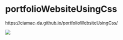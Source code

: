 # portfolioWebsiteUsingCss

https://ciamac-da.github.io/portfolioWebsiteUsingCss/

![](readmeImage/.1jpg)
